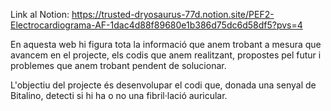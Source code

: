Link al Notion:
https://trusted-dryosaurus-77d.notion.site/PEF2-Electrocardiograma-AF-1dac4d88f89680e1b386d75dc6d58df5?pvs=4

En aquesta web hi figura tota la informació que anem trobant a mesura que avancem en el projecte, els codis que anem realitzant, propostes pel futur i problemes que anem trobant pendent de solucionar.

L'objectiu del projecte és desenvolupar el codi que, donada una senyal de Bitalino, detecti si hi ha o no una fibril·lació auricular.
